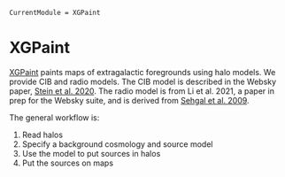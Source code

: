 ```@meta
CurrentModule = XGPaint
```

# XGPaint

[XGPaint](https://github.com/xzackli/XGPaint.jl) paints maps of extragalactic foregrounds using halo models.
We provide CIB and radio models. The CIB model is described in the Websky paper, [Stein et al. 2020](https://arxiv.org/abs/2001.08787). The radio model is from Li et al. 2021, a paper in prep for the Websky suite, and is derived from [Sehgal et al. 2009](https://arxiv.org/abs/0908.0540).

The general workflow is:
1. Read halos
2. Specify a background cosmology and source model
3. Use the model to put sources in halos
4. Put the sources on maps

